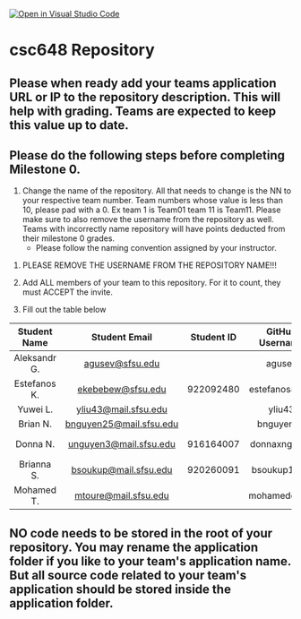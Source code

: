 [![Open in Visual Studio Code](https://classroom.github.com/assets/open-in-vscode-c66648af7eb3fe8bc4f294546bfd86ef473780cde1dea487d3c4ff354943c9ae.svg)](https://classroom.github.com/online_ide?assignment_repo_id=7964196&assignment_repo_type=AssignmentRepo)
# csc648 Repository

## Please when ready add your teams application URL or IP to the repository description. This will help with grading. Teams are expected to keep this value up to date.

## Please do the following steps before completing Milestone 0.
1. Change the name of the repository. All that needs to change is the NN to your respective team number. Team numbers whose value is less than 10, please pad with a 0. Ex team 1 is Team01 team 11 is Team11. Please make sure to also remove the username from the repository as well. Teams with incorrectly name repository will have points deducted from their milestone 0 grades.
      - Please follow the naming convention assigned by your instructor.

<!-- Completed -->
1. PLEASE REMOVE THE USERNAME FROM THE REPOSITORY NAME!!!

<!-- In Progress -->
2. Add ALL members of your team to this repository. For it to count, they must ACCEPT the invite.

<!-- In Progress -->
3. Fill out the table below


| Student Name |       Student Email       |    Student ID   | GitHub Username |   Role    |  
|    :---:     |           :---:           |      :---:      |     :---:       |   :---:   |  
| Aleksandr G. |      agusev@sfsu.edu      |                 |     agusev      |           |
| Estefanos K. |      ekebebew@sfsu.edu    |    922092480    |   estefanos8080 |           |
| Yuwei L.     |   yliu43@mail.sfsu.edu    |                 |      yliu43     |           |
| Brian N.     |   bnguyen25@mail.sfsu.edu |                 |    bnguyen25    |           |
| Donna N.     |   unguyen3@mail.sfsu.edu  |    916164007    |   donnaxnguyen  | Team Lead |
| Brianna S.   |   bsoukup@mail.sfsu.edu   |    920260091    |   bsoukup1108   |           |
| Mohamed T.   |    mtoure@mail.sfsu.edu   |                 |  mohamedcurtis  |           |


## NO code needs to be stored in the root of your repository. You may rename the application folder if you like to your team's application name. But all source code related to your team's application should be stored inside the application folder.
